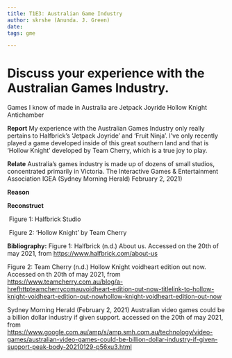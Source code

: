```yaml
---
title: T1E3: Australian Game Industry
author: skrshe (Anunda. J. Green)
date:
tags: gme

---
```


# Discuss your experience with the Australian Games Industry.
Games I know of made in Australia are
Jetpack Joyride
Hollow Knight
Antichamber

**Report**
My experience with the Australian Games Industry only really pertains to Halfbrick’s ‘Jetpack Joyride’  and ‘Fruit Ninja’. I’ve only recently played a game developed inside of this great southern land and that is ‘Hollow Knight’ developed  by Team Cherry, which is a true joy to play.

**Relate**
Australia’s games industry is made up of dozens of small studios, concentrated primarily in Victoria. The Interactive Games & Entertainment Association IGEA (Sydney Morning Herald)  February 2, 2021)

**Reason**

**Reconstruct**


![]()
Figure 1: Halfbrick Studio

![]()
Figure 2: ‘Hollow Knight’ by Team Cherry

**Bibliography:**
Figure 1:
Halfbrick (n.d.) About us. Accessed on the 20th of may 2021, from
https://www.halfbrick.com/about-us

Figure 2:
Team Cherry (n.d.)  Hollow Knight voidheart edition out now. Accessed on th 20th of may 2021, from
https://www.teamcherry.com.au/blog/a-hrefhttpteamcherrycomauvoidheart-edition-out-now-titlelink-to-hollow-knight-voidheart-edition-out-nowhollow-knight-voidheart-edition-out-now

Sydney Morning Herald (February 2, 2021) Australian video games could be a billion dollar industry if  given support. accessed on  the 20th of may 2021, from https://www.google.com.au/amp/s/amp.smh.com.au/technology/video-games/australian-video-games-could-be-billion-dollar-industry-if-given-support-peak-body-20210129-p56xu3.html




